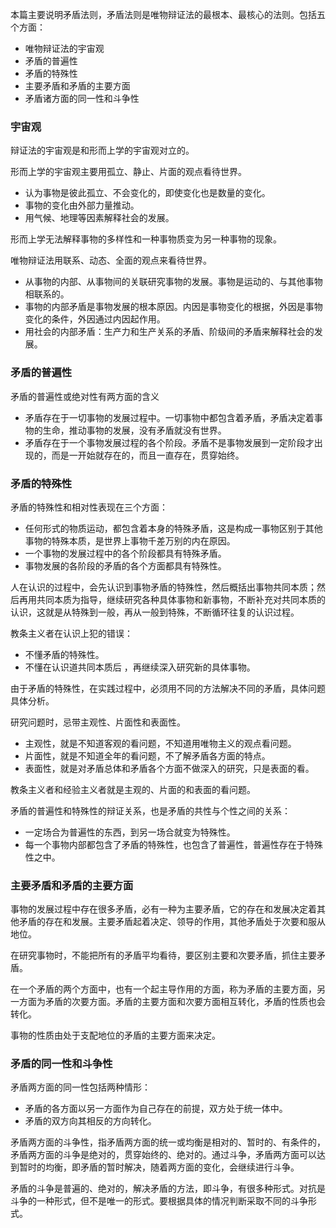 本篇主要说明矛盾法则，矛盾法则是唯物辩证法的最根本、最核心的法则。包括五个方面：

+ 唯物辩证法的宇宙观
+ 矛盾的普遍性
+ 矛盾的特殊性
+ 主要矛盾和矛盾的主要方面
+ 矛盾诸方面的同一性和斗争性

### 宇宙观

辩证法的宇宙观是和形而上学的宇宙观对立的。

形而上学的宇宙观主要用孤立、静止、片面的观点看待世界。

+ 认为事物是彼此孤立、不会变化的，即使变化也是数量的变化。
+ 事物的变化由外部力量推动。
+ 用气候、地理等因素解释社会的发展。

形而上学无法解释事物的多样性和一种事物质变为另一种事物的现象。

唯物辩证法用联系、动态、全面的观点来看待世界。

+ 从事物的内部、从事物间的关联研究事物的发展。事物是运动的、与其他事物相联系的。
+ 事物的内部矛盾是事物发展的根本原因。内因是事物变化的根据，外因是事物变化的条件，外因通过内因起作用。
+ 用社会的内部矛盾：生产力和生产关系的矛盾、阶级间的矛盾来解释社会的发展。

### 矛盾的普遍性

矛盾的普遍性或绝对性有两方面的含义

+ 矛盾存在于一切事物的发展过程中。一切事物中都包含着矛盾，矛盾决定着事物的生命，推动事物的发展，没有矛盾就没有世界。
+ 矛盾存在于一个事物发展过程的各个阶段。矛盾不是事物发展到一定阶段才出现的，而是一开始就存在的，而且一直存在，贯穿始终。

### 矛盾的特殊性

矛盾的特殊性和相对性表现在三个方面：

+ 任何形式的物质运动，都包含着本身的特殊矛盾，这是构成一事物区别于其他事物的特殊本质，是世界上事物千差万别的内在原因。
+ 一个事物的发展过程中的各个阶段都具有特殊矛盾。
+ 事物发展的各阶段的矛盾的各个方面都具有特殊性。

人在认识的过程中，会先认识到事物矛盾的特殊性，然后概括出事物共同本质；然后再用共同本质为指导，继续研究各种具体事物和新事物，不断补充对共同本质的认识，这就是从特殊到一般，再从一般到特殊，不断循环往复的认识过程。

教条主义者在认识上犯的错误：

+ 不懂矛盾的特殊性。
+ 不懂在认识道共同本质后 ，再继续深入研究新的具体事物。

由于矛盾的特殊性，在实践过程中，必须用不同的方法解决不同的矛盾，具体问题具体分析。

研究问题时，忌带主观性、片面性和表面性。

+ 主观性，就是不知道客观的看问题，不知道用唯物主义的观点看问题。
+ 片面性，就是不知道全年的看问题，不了解矛盾各方面的特点。
+ 表面性，就是对矛盾总体和矛盾各个方面不做深入的研究，只是表面的看。

教条主义者和经验主义者就是主观的、片面的和表面的看问题。

矛盾的普遍性和特殊性的辩证关系，也是矛盾的共性与个性之间的关系：

+ 一定场合为普遍性的东西，到另一场合就变为特殊性。
+ 每一个事物内部都包含了矛盾的特殊性，也包含了普遍性，普遍性存在于特殊性之中。



### 主要矛盾和矛盾的主要方面

事物的发展过程中存在很多矛盾，必有一种为主要矛盾，它的存在和发展决定着其他矛盾的存在和发展。主要矛盾起着决定、领导的作用，其他矛盾处于次要和服从地位。

在研究事物时，不能把所有的矛盾平均看待，要区别主要和次要矛盾，抓住主要矛盾。



在一个矛盾的两个方面中，也有一个起主导作用的方面，称为矛盾的主要方面，另一方面为矛盾的次要方面。矛盾的主要方面和次要方面相互转化，矛盾的性质也会转化。



事物的性质由处于支配地位的矛盾的主要方面来决定。



### 矛盾的同一性和斗争性

矛盾两方面的同一性包括两种情形：

+ 矛盾的各方面以另一方面作为自己存在的前提，双方处于统一体中。
+ 矛盾的双方向其相反的方向转化。

矛盾两方面的斗争性，指矛盾两方面的统一或均衡是相对的、暂时的、有条件的，矛盾两方面的斗争是绝对的，贯穿始终的、绝对的。通过斗争，矛盾两方面可以达到暂时的均衡，即矛盾的暂时解决，随着两方面的变化，会继续进行斗争。



矛盾的斗争是普遍的、绝对的，解决矛盾的方法，即斗争，有很多种形式。对抗是斗争的一种形式，但不是唯一的形式。要根据具体的情况判断采取不同的斗争形式。

